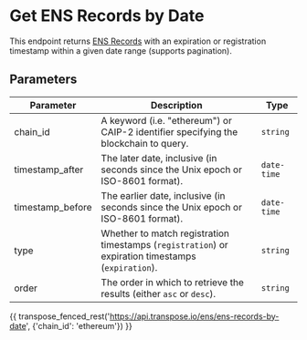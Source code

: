 # Get ENS Records by Date

This endpoint returns [ENS Records](../models/ens_record_model.md) with an expiration or registration timestamp within a given date range (supports pagination).

## Parameters
| Parameter     | Description                                                                          | Type     | 
|---------------|--------------------------------------------------------------------------------------|----------|
| chain_id      | A keyword (i.e. "ethereum") or CAIP-2 identifier specifying the blockchain to query. | `string` | 
| timestamp_after | The later date, inclusive (in seconds since the Unix epoch or ISO-8601 format).    | `date-time` | 
| timestamp_before | The earlier date, inclusive (in seconds since the Unix epoch or ISO-8601 format).    | `date-time` | 
| type | Whether to match registration timestamps (`registration`) or expiration timestamps (`expiration`).    | `string` | 
| order | The order in which to retrieve the results (either `asc` or `desc`).    | `string` | 

{{ transpose_fenced_rest('https://api.transpose.io/ens/ens-records-by-date', {'chain_id': 'ethereum'}) }}